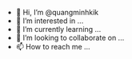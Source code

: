 - 👋 Hi, I’m @quangminhkik
- 👀 I’m interested in ...
- 🌱 I’m currently learning ...
- 💞️ I’m looking to collaborate on ...
- 📫 How to reach me ...

<!---
quangminhkik/quangminhkik is a ✨ special ✨ repository because its `README.md` (this file) appears on your GitHub profile.
You can click the Preview link to take a look at your changes.
--->
